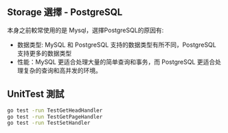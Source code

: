 ## Storage 選擇 - PostgreSQL

本身之前較常使用的是 Mysql，選擇PostgreSQL的原因有: 
- 数据类型: MySQL 和 PostgreSQL 支持的数据类型有所不同，PostgreSQL 支持更多的数据类型
- 性能：MySQL 更适合处理大量的简单查询和事务，而 PostgreSQL 更适合处理复杂的查询和高并发的环境。

## UnitTest 測試
```sh
go test -run TestGetHeadHandler
go test -run TestGetPageHandler
go test -run TestSetHandler
```